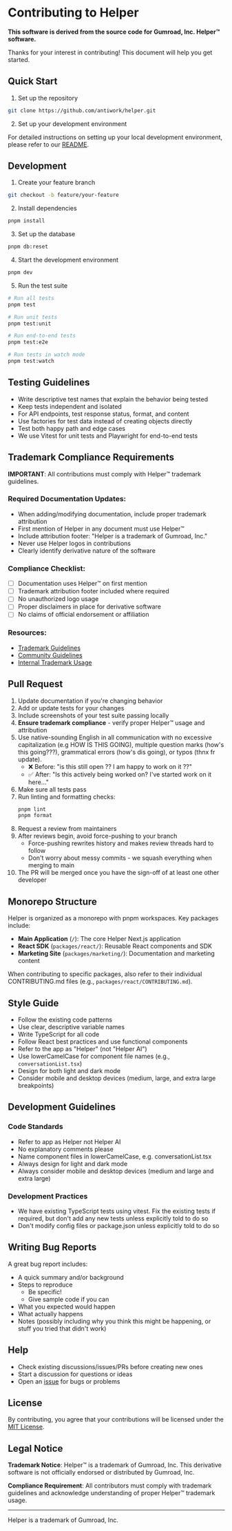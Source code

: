 # Contributing to Helper

**This software is derived from the source code for Gumroad, Inc. Helper™ software.**

Thanks for your interest in contributing! This document will help you get started.

## Quick Start

1. Set up the repository

```bash
git clone https://github.com/antiwork/helper.git
```

2. Set up your development environment

For detailed instructions on setting up your local development environment, please refer to our [README](README.md).

## Development

1. Create your feature branch

```bash
git checkout -b feature/your-feature
```

2. Install dependencies

```bash
pnpm install
```

3. Set up the database

```bash
pnpm db:reset
```

4. Start the development environment

```bash
pnpm dev
```

5. Run the test suite

```bash
# Run all tests
pnpm test

# Run unit tests
pnpm test:unit

# Run end-to-end tests
pnpm test:e2e

# Run tests in watch mode
pnpm test:watch
```

## Testing Guidelines

- Write descriptive test names that explain the behavior being tested
- Keep tests independent and isolated
- For API endpoints, test response status, format, and content
- Use factories for test data instead of creating objects directly
- Test both happy path and edge cases
- We use Vitest for unit tests and Playwright for end-to-end tests

## Trademark Compliance Requirements

**IMPORTANT**: All contributions must comply with Helper™ trademark guidelines.

### Required Documentation Updates:
- When adding/modifying documentation, include proper trademark attribution
- First mention of Helper in any document must use Helper™
- Include attribution footer: "Helper is a trademark of Gumroad, Inc."
- Never use Helper logos in contributions
- Clearly identify derivative nature of the software

### Compliance Checklist:
- [ ] Documentation uses Helper™ on first mention
- [ ] Trademark attribution footer included where required
- [ ] No unauthorized logo usage
- [ ] Proper disclaimers in place for derivative software
- [ ] No claims of official endorsement or affiliation

### Resources:
- [Trademark Guidelines](TRADEMARK_GUIDELINES.md)
- [Community Guidelines](COMMUNITY_GUIDELINES.md)
- [Internal Trademark Usage](INTERNAL_TRADEMARK_USAGE.md)

## Pull Request

1. Update documentation if you're changing behavior
2. Add or update tests for your changes
3. Include screenshots of your test suite passing locally
4. **Ensure trademark compliance** - verify proper Helper™ usage and attribution
5. Use native-sounding English in all communication with no excessive capitalization (e.g HOW IS THIS GOING), multiple question marks (how's this going???), grammatical errors (how's dis going), or typos (thnx fr update).
   - ❌ Before: "is this still open ?? I am happy to work on it ??"
   - ✅ After: "Is this actively being worked on? I've started work on it here…"
6. Make sure all tests pass
7. Run linting and formatting checks:
   ```bash
   pnpm lint
   pnpm format
   ```
8. Request a review from maintainers
9. After reviews begin, avoid force-pushing to your branch
   - Force-pushing rewrites history and makes review threads hard to follow
   - Don't worry about messy commits - we squash everything when merging to main
10. The PR will be merged once you have the sign-off of at least one other developer

## Monorepo Structure

Helper is organized as a monorepo with pnpm workspaces. Key packages include:

- **Main Application** (`/`): The core Helper Next.js application
- **React SDK** (`packages/react/`): Reusable React components and SDK
- **Marketing Site** (`packages/marketing/`): Documentation and marketing content

When contributing to specific packages, also refer to their individual CONTRIBUTING.md files (e.g., `packages/react/CONTRIBUTING.md`).

## Style Guide

- Follow the existing code patterns
- Use clear, descriptive variable names
- Write TypeScript for all code
- Follow React best practices and use functional components
- Refer to the app as "Helper" (not "Helper AI")
- Use lowerCamelCase for component file names (e.g., `conversationList.tsx`)
- Design for both light and dark mode
- Consider mobile and desktop devices (medium, large, and extra large breakpoints)

## Development Guidelines

### Code Standards

- Refer to app as Helper not Helper AI
- No explanatory comments please
- Name component files in lowerCamelCase, e.g. conversationList.tsx
- Always design for light and dark mode
- Always consider mobile and desktop devices (medium and large and extra large)

### Development Practices

- We have existing TypeScript tests using vitest. Fix the existing tests if required, but don't add any new tests unless explicitly told to do so
- Don't modify config files or package.json unless explicitly told to do so

## Writing Bug Reports

A great bug report includes:

- A quick summary and/or background
- Steps to reproduce
  - Be specific!
  - Give sample code if you can
- What you expected would happen
- What actually happens
- Notes (possibly including why you think this might be happening, or stuff you tried that didn't work)

## Help

- Check existing discussions/issues/PRs before creating new ones
- Start a discussion for questions or ideas
- Open an [issue](https://github.com/antiwork/helper/issues) for bugs or problems

## License

By contributing, you agree that your contributions will be licensed under the [MIT License](LICENSE.md).

## Legal Notice

**Trademark Notice**: Helper™ is a trademark of Gumroad, Inc. This derivative software is not officially endorsed or distributed by Gumroad, Inc.

**Compliance Requirement**: All contributors must comply with trademark guidelines and acknowledge understanding of proper Helper™ trademark usage.

---

Helper is a trademark of Gumroad, Inc.
